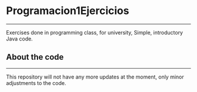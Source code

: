 # Programacion1Ejercicios
---
Exercises done in programming class, for university, Simple, introductory Java code.
## About the code
---
This repository will not have any more updates at the moment, only minor adjustments to the code.
